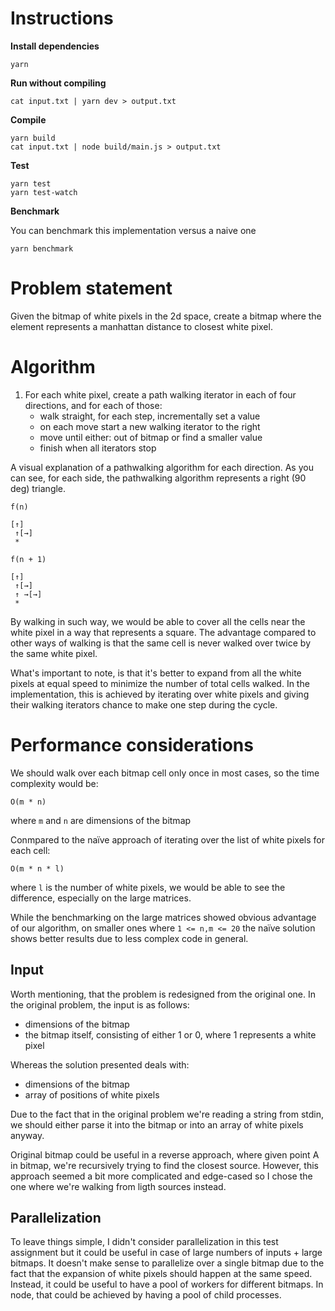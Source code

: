 # Instructions

**Install dependencies**

```
yarn
```

**Run without compiling**

```
cat input.txt | yarn dev > output.txt
```

**Compile**

```
yarn build
cat input.txt | node build/main.js > output.txt
```

**Test**

```
yarn test
yarn test-watch
```

**Benchmark**

You can benchmark this implementation versus a naive one

```
yarn benchmark
```


# Problem statement

Given the bitmap of white pixels in the 2d space, create a bitmap where the element represents a manhattan distance to closest white pixel.

# Algorithm

1. For each white pixel, create a path walking iterator in each of four directions, and for each of those:
    * walk straight, for each step, incrementally set a value
    * on each move start a new walking iterator to the right
    * move until either: out of bitmap or find a smaller value
    * finish when all iterators stop

A visual explanation of a pathwalking algorithm for each direction. As you can see, for each side, the pathwalking algorithm represents a right (90 deg) triangle.

`f(n)`
```
[↑]
 ↑[→]
 * 
```

`f(n + 1)`
```
[↑]
 ↑[→]
 ↑ →[→]
 * 
```

By walking in such way, we would be able to cover all the cells near the white pixel in a way that represents a square. The advantage compared to other ways of walking is that the same cell is never walked over twice by the same white pixel.

What's important to note, is that it's better to expand from all the white pixels at equal speed to minimize the number of total cells walked. In the implementation, this is achieved by iterating over white pixels and giving their walking iterators chance to make one step during the cycle.

# Performance considerations

We should walk over each bitmap cell only once in most cases, so the time complexity would be:
```
O(m * n)
```
where `m` and `n` are dimensions of the bitmap

Conmpared to the naïve approach of iterating over the list of white pixels for each cell:
```
O(m * n * l)
```
where `l` is the number of white pixels,
we would be able to see the difference, especially on the large matrices.

While the benchmarking on the large matrices showed obvious advantage of our algorithm, on smaller ones where `1 <= n,m <= 20` the naïve solution shows better results due to less complex code in general.

## Input

Worth mentioning, that the problem is redesigned from the original one. In the original problem, the input is as follows:
* dimensions of the bitmap
* the bitmap itself, consisting of either 1 or 0, where 1 represents a white pixel

Whereas the solution presented deals with:
* dimensions of the bitmap
* array of positions of white pixels

Due to the fact that in the original problem we're reading a string from stdin, we should either parse it into the bitmap or into an array of white pixels anyway.

Original bitmap could be useful in a reverse approach, where given point A in bitmap, we're recursively trying to find the closest source. However, this approach seemed a bit more complicated and edge-cased so I chose the one where we're walking from ligth sources instead.

## Parallelization

To leave things simple, I didn't consider parallelization in this test assignment but it could be useful in case of large numbers of inputs + large bitmaps. It doesn't make sense to parallelize over a single bitmap due to the fact that the expansion of white pixels should happen at the same speed. Instead, it could be useful to have a pool of workers for different bitmaps.
In node, that could be achieved by having a pool of child processes.